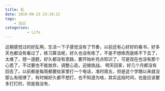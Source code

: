 ```yaml
---
title: 乱
date: 2019-09-23 23:19:21
tags: 
    - 日记
categories: 
          - Life
---
```

近期感觉过的好乱啊，生活一下子感觉没有了节奏，以前还有心好好的看书，好多天也都没有看过了，练习算法呢，好久也没有练了，不是不想练而是练不下去了，太难了，想一道题，好久都没有思路，要开始补充点知识了，可是现在也没有那个心思了，不过要也不能放弃，调整心态，迎接挑战。<!--more-->
明天回家，好几个月都没有回去了。以前都是每周都要给家里打一个电话，准时周五，但是这个学期以来就没那么有规律了，有时候好久都不想打，也不知道为啥，其实这段时间，也是应该要多打打的，但是我没有，